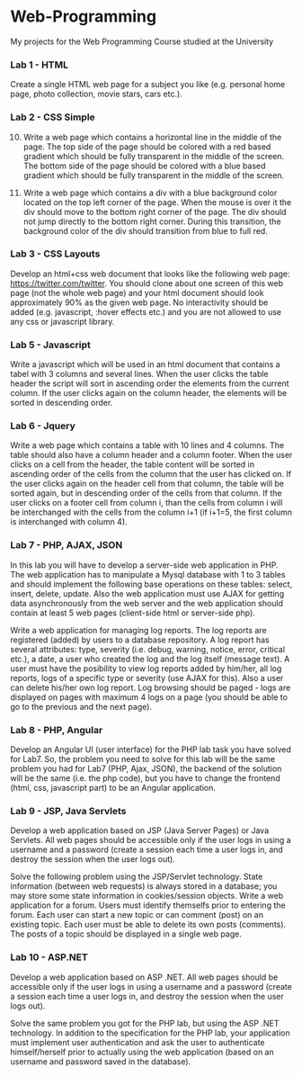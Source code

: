 # Web-Programming
My projects for the Web Programming Course studied at the University


### Lab 1 - HTML
Create a single HTML web page for a subject you like (e.g. personal home page, photo collection, movie stars, cars etc.).

### Lab 2 - CSS Simple
10. Write a web page which contains a horizontal line in the middle of the page. The top side of the page should be colored with a red based gradient which should be fully transparent in the middle of the screen. The bottom side of the page should be colored with a blue based gradient which should be fully transparent in the middle of the screen.

23. Write a web page which contains a div with a blue background color located on the top left corner of the page. When the mouse is over it the div should move to the bottom right corner of the page. The div should not jump directly to the bottom right corner. During this transition, the background color of the div should transition from blue to full red.

### Lab 3 - CSS Layouts
Develop an html+css web document that looks like the following web page: https://twitter.com/twitter. You should clone about one screen of this web page (not the whole web page) and your html document should look approximately 90% as the given web page. No interactivity should be added (e.g. javascript, :hover effects etc.) and you are not allowed to use any css or javascript library.

### Lab 5 - Javascript
Write a javascript which will be used in an html document that contains a tabel with 3 columns and several lines. When the user clicks the table header the script will sort in ascending order the elements from the current column. If the user clicks again on the column header, the elements will be sorted in descending order.

### Lab 6 - Jquery
Write a web page which contains a table with 10 lines and 4 columns. The table should also have a column header and a column footer. When the user clicks on a cell from the header, the table content will be sorted in ascending order of the cells from the column that the user has clicked on. If the user clicks again on the header cell from that column, the table will be sorted again, but in descending order of the cells from that column. If the user clicks on a footer cell from column i, than the cells from column i will be interchanged with the cells from the column i+1 (if i+1=5, the first column is interchanged with column 4).

### Lab 7 - PHP, AJAX, JSON
In this lab you will have to develop a server-side web application in PHP. The web application has to manipulate a Mysql database with 1 to 3 tables and should implement the following base operations on these tables: select, insert, delete, update. Also the web application must use AJAX for getting data asynchronously from the web server and the web application should contain at least 5 web pages (client-side html or server-side php).

Write a web application for managing log reports. The log reports are registered (added) by users to a database repository. A log report has several attributes: type, severity (i.e. debug, warning, notice, error, critical etc.), a date, a user who created the log and the log itself (message text). A user must have the posibility to view log reports added by him/her, all log reports, logs of a specific type or severity (use AJAX for this). Also a user can delete his/her own log report. Log browsing should be paged - logs are displayed on pages with maximum 4 logs on a page (you should be able to go to the previous and the next page).

### Lab 8 - PHP, Angular
Develop an Angular UI (user interface) for the PHP lab task you have solved for Lab7. So, the problem you need to solve for this lab will be the same problem you had for Lab7 (PHP, Ajax, JSON), the backend of the solution will be the same (i.e. the php code), but you have to change the frontend (html, css, javascript part) to be an Angular application.

### Lab 9 - JSP, Java Servlets
Develop a web application based on JSP (Java Server Pages) or Java Servlets.
All web pages should be accessible only if the user logs in using a username and a password (create a session each time a user logs in, and destroy the session when the user logs out).

Solve the following problem using the JSP/Servlet technology. State information (between web requests) is always stored in a database; you may store some state information in cookies/session objects. Write a web application for a forum. Users must identify themselfs prior to entering the forum. Each user can start a new topic or can comment (post) on an existing topic. Each user must be able to delete its own posts (comments). The posts of a topic should be displayed in a single web page.

### Lab 10 - ASP.NET
Develop a web application based on ASP .NET.
All web pages should be accessible only if the user logs in using a username and a password (create a session each time a user logs in, and destroy the session when the user logs out).

Solve the same problem you got for the PHP lab, but using the ASP .NET technology. In addition to the specification for the PHP lab, your application must implement user authentication and ask the user to authenticate himself/herself prior to actually using the web application (based on an username and password saved in the database).
